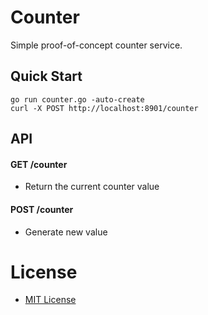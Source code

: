 # Counter

Simple proof-of-concept counter service.

## Quick Start

```
go run counter.go -auto-create
curl -X POST http://localhost:8901/counter
```

## API

#### GET /counter

- Return the current counter value

#### POST /counter

- Generate new value

# License

- [MIT License](https://opensource.org/licenses/mit-license.php)
